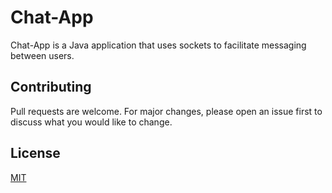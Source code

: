 # Chat-App

Chat-App is a Java application that uses sockets to facilitate messaging between users.

## Contributing
Pull requests are welcome. For major changes, please open an issue first to discuss what you would like to change.

## License
[MIT](https://choosealicense.com/licenses/mit/)
